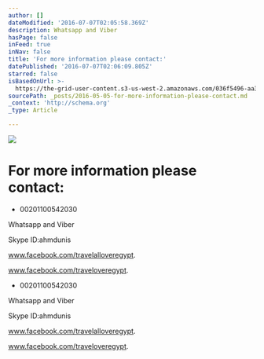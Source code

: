 ```yaml
---
author: []
dateModified: '2016-07-07T02:05:58.369Z'
description: Whatsapp and Viber
hasPage: false
inFeed: true
inNav: false
title: 'For more information please contact:'
datePublished: '2016-07-07T02:06:09.805Z'
starred: false
isBasedOnUrl: >-
  https://the-grid-user-content.s3-us-west-2.amazonaws.com/036f5496-aa30-42fd-a61f-d4fe6174fcfa.jpg
sourcePath: _posts/2016-05-05-for-more-information-please-contact.md
_context: 'http://schema.org'
_type: Article

---
```

![](https://the-grid-user-content.s3-us-west-2.amazonaws.com/036f5496-aa30-42fd-a61f-d4fe6174fcfa.jpg)

# For more information please contact:

* 00201100542030

Whatsapp and Viber

Skype ID:ahmdunis

www.facebook.com/travelalloveregypt.

www.facebook.com/traveloveregypt.

* 00201100542030

Whatsapp and Viber

Skype ID:ahmdunis

www.facebook.com/travelalloveregypt.

www.facebook.com/traveloveregypt.